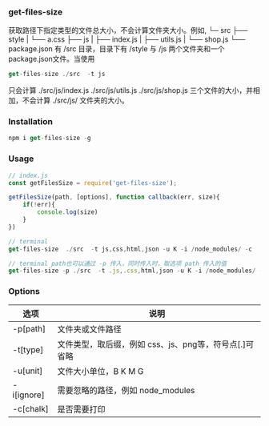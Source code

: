 ### get-files-size
获取路径下指定类型的文件总大小，不会计算文件夹大小。例如,
└─ src
    ├── style
    |  └── a.css
    ├── js
    |  ├── index.js
    |  ├── utils.js
    |  └── shop.js
    └── package.json
有 /src 目录，目录下有 /style 与 /js 两个文件夹和一个 package.json文件。当使用 
```js
get-files-size ./src  -t js
```
只会计算 ./src/js/index.js ./src/js/utils.js ./src/js/shop.js 三个文件的大小，并相加，不会计算 ./src/js/ 文件夹的大小。

### Installation
```js
npm i get-files-size -g
```

### Usage
```js
// index.js
const getFilesSize = require('get-files-size');

getFilesSize(path, [options], function callback(err, size){
    if(!err){
        console.log(size)
    }
})

// terminal 
get-files-size  ./src  -t js,css,html,json -u K -i /node_modules/ -c

// terminal path也可以通过 -p 传入，同时传入时，取选项 path 传入的值
get-files-size -p ./src  -t .js,.css,html,json -u K -i /node_modules/ -c
```

### Options
| 选项 | 说明 |
| --- | --- |
| -p[path] | 文件夹或文件路径 |
| -t[type] | 文件类型，取后缀，例如 css、js、png等，符号点[.]可省略 |
| -u[unit] | 文件大小单位，B K M G |
| -i[ignore] | 需要忽略的路径，例如 node_modules |
| -c[chalk] | 是否需要打印 |
